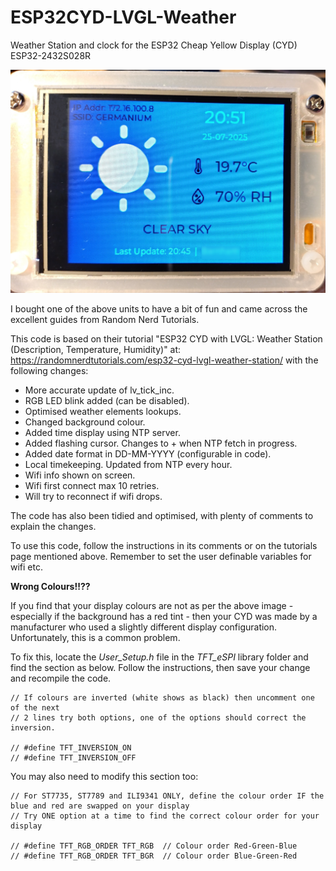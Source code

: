 # ESP32CYD-LVGL-Weather
Weather Station and clock for the ESP32 Cheap Yellow Display (CYD) ESP32-2432S028R

![Image](esp32-weather.jpg)

I bought one of the above units to have a bit of fun and came across the excellent guides from Random Nerd Tutorials.

This code is based on their tutorial "ESP32 CYD with LVGL: Weather Station (Description, Temperature, Humidity)" at: https://randomnerdtutorials.com/esp32-cyd-lvgl-weather-station/ with the following changes:

* More accurate update of lv_tick_inc.
* RGB LED blink added (can be disabled).
* Optimised weather elements lookups.
* Changed background colour.
* Added time display using NTP server.
* Added flashing cursor. Changes to + when NTP fetch in progress.
* Added date format in DD-MM-YYYY (configurable in code).
* Local timekeeping. Updated from NTP every hour.
* Wifi info shown on screen.
* Wifi first connect max 10 retries.
* Will try to reconnect if wifi drops.

The code has also been tidied and optimised, with plenty of comments to explain the changes.

To use this code, follow the instructions in its comments or on the tutorials page mentioned above. Remember to set the user definable variables for wifi etc.

**Wrong Colours!!??**

If you find that your display colours are not as per the above image - especially if the background has a red tint - then your CYD was made by a manufacturer 
who used a slightly different display configuration. Unfortunately, this is a common problem. 

To fix this, locate the *User_Setup.h* file in the *TFT_eSPI* library folder and find the section as below. Follow the instructions, then save your change and recompile the code.

    // If colours are inverted (white shows as black) then uncomment one of the next
    // 2 lines try both options, one of the options should correct the inversion.

    // #define TFT_INVERSION_ON
    // #define TFT_INVERSION_OFF

You may also need to modify this section too:

    // For ST7735, ST7789 and ILI9341 ONLY, define the colour order IF the blue and red are swapped on your display  
    // Try ONE option at a time to find the correct colour order for your display

    // #define TFT_RGB_ORDER TFT_RGB  // Colour order Red-Green-Blue
    // #define TFT_RGB_ORDER TFT_BGR  // Colour order Blue-Green-Red

